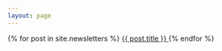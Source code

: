 ```yaml
---
layout: page
---
```


{% for post in site.newsletters %}
    <a href="{{ post.url | absolute_url }}">
      {{ post.title }}
    </a>
{% endfor %}
